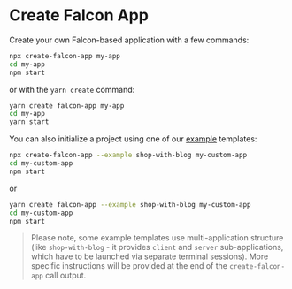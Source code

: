 # Create Falcon App

Create your own Falcon-based application with a few commands:

```bash
npx create-falcon-app my-app
cd my-app
npm start
```

or with the `yarn create` command:

```bash
yarn create falcon-app my-app
cd my-app
yarn start
```

You can also initialize a project using one of our [example](./../../examples) templates:

```bash
npx create-falcon-app --example shop-with-blog my-custom-app
cd my-custom-app
npm start
```

or

```bash
yarn create falcon-app --example shop-with-blog my-custom-app
cd my-custom-app
npm start
```

> Please note, some example templates use multi-application structure
> (like `shop-with-blog` - it provides `client` and `server` sub-applications,
> which have to be launched via separate terminal sessions). More specific
> instructions will be provided at the end of the `create-falcon-app` call output.
